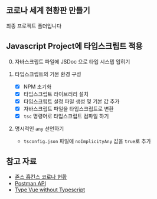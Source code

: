 ## 코로나 세계 현황판 만들기

최종 프로젝트 폴더입니다

## Javascript Project에 타입스크립트 적용

0. 자바스크립트 파일에 JSDoc 으로 타입 시스텝 입히기
1. 타입스크립트의 기본 환경 구성

    - [x] NPM 초기화
    - [x] 타입스크립트 라이브러리 설치
    - [x] 타입스크립트 설정 파일 생성 및 기본 값 추가
    - [x] 자바스크립트 파일을 타입스크립트로 변환
    - [x] `tsc` 명령어로 타입스크립트 컴파일 하기

2. 명시적인 `any` 선언하기
    - `tsconfig.json` 파일에 `noImplicityAny` 값을 `true`로 추가

## 참고 자료

-   [존스 홉킨스 코로나 현황](https://www.arcgis.com/apps/opsdashboard/index.html#/bda7594740fd40299423467b48e9ecf6)
-   [Postman API](https://documenter.getpostman.com/view/10808728/SzS8rjbc?version=latest#27454960-ea1c-4b91-a0b6-0468bb4e6712)
-   [Type Vue without Typescript](https://blog.usejournal.com/type-vue-without-typescript-b2b49210f0b)
